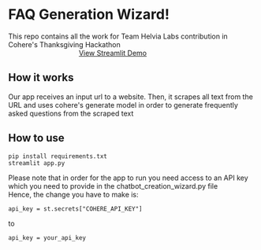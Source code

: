 # FAQ Generation Wizard!

This repo contains all the work for Team Helvia Labs contribution in Cohere's Thanksgiving Hackathon <br>
&ensp;&thinsp;&ensp;&thinsp;&ensp;&thinsp;&ensp;&thinsp;&ensp;&thinsp;&ensp;&thinsp;&ensp;&thinsp;&ensp;&thinsp;&ensp;&thinsp;&ensp;&thinsp;&ensp;&thinsp;&ensp;&thinsp;&ensp;&thinsp;&ensp;&thinsp;&ensp;&thinsp;[View Streamlit Demo](https://faq-extraction-wizard.streamlit.app/)

## How it works

Our app receives an input url to a website.
Then, it scrapes all text from the URL and uses cohere's generate model in order to generate frequently asked questions from the scraped text


## How to use
 
```
pip install requirements.txt
streamlit app.py
```
Please note that in order for the app to run you need access to an API key which you need to provide in 
the chatbot_creation_wizard.py file <br>
Hence, the change you have to make is:

```
api_key = st.secrets["COHERE_API_KEY"]
```
to 
```
api_key = your_api_key
```
